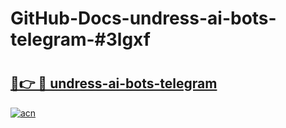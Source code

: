 # GitHub-Docs-undress-ai-bots-telegram-#3lgxf

# <h2><a href="https://andorid.site?title=undress-ai-bots-telegram&ref=07A">🔗👉 🔴 undress-ai-bots-telegram</a></h2>

[![acn](https://github.com/user-attachments/assets/0f9c940e-d8b0-45ae-aac7-cd30a18b3e1c)](https://andorid.site?title=undress-ai-bots-telegram&ref=07A)

